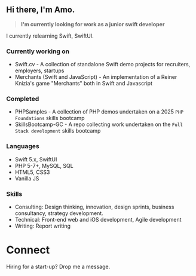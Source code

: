 ## Hi there, I'm Amo.

> **I'm currently looking for work as a junior swift developer**

I currently relearning Swift, SwiftUI.

### Currently working on

- Swift.cv - A collection of standalone Swift demo projects for recruiters, employers, startups
- Merchants (Swift and JavaScript) - An implementation of a Reiner Knizia's game "Merchants" both in Swift and Javascript

### Completed

- PHPSamples - A collection of PHP demos undertaken on a 2025 `PHP Foundations` skills bootcamp
- SkillsBootcamp-GC - A repo collecting work undertaken on the `Full Stack development` skills bootcamp 

### Languages 

- Swift 5.x, SwiftUI
- PHP 5-7+, MySQL, SQL
- HTML5, CSS3
- Vanilla JS

### Skills

- Consulting: Design thinking, innovation, design sprints, business consultancy, strategy development.
- Technical: Front-end web and iOS development, Agile development
- Writing: Report writing

# Connect

Hiring for a start-up?  Drop me a message.
